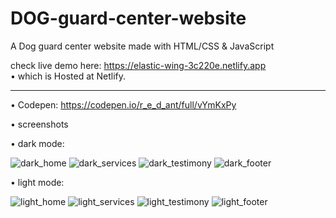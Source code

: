 # DOG-guard-center-website
A Dog guard center website made with HTML/CSS &amp; JavaScript

check live demo here: https://elastic-wing-3c220e.netlify.app<br>
• which is Hosted at Netlify.

------
• Codepen: https://codepen.io/r_e_d_ant/full/vYmKxPy

• screenshots

• dark mode:

![dark_home](https://user-images.githubusercontent.com/66163130/124959698-c643c100-e01b-11eb-90df-2f566dd647d4.png)
![dark_services](https://user-images.githubusercontent.com/66163130/124959887-030fb800-e01c-11eb-8ccd-e5435226de33.png)
![dark_testimony](https://user-images.githubusercontent.com/66163130/124959894-04d97b80-e01c-11eb-90e7-b9f879999087.png)
![dark_footer](https://user-images.githubusercontent.com/66163130/124959905-06a33f00-e01c-11eb-8e39-e26ac084918c.png)

• light mode:

![light_home](https://user-images.githubusercontent.com/66163130/124959945-14f15b00-e01c-11eb-805e-a5ddb4773579.png)
![light_services](https://user-images.githubusercontent.com/66163130/124960001-20448680-e01c-11eb-9a5b-c363946a78e4.png)
![light_testimony](https://user-images.githubusercontent.com/66163130/124960009-22a6e080-e01c-11eb-8768-e21148e1e0cd.png)
![light_footer](https://user-images.githubusercontent.com/66163130/124960016-2470a400-e01c-11eb-8786-e65186ae1e42.png)
